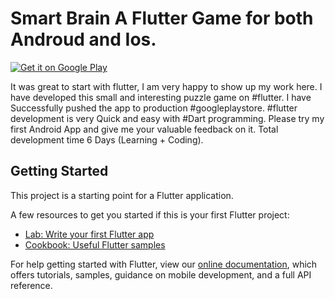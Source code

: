# Smart Brain A Flutter Game for both Androud and Ios.

<a href="https://play.google.com/store/apps/details?id=com.gvnreddy.timmergame&amp;pcampaignid=MKT-Other-global-all-co-prtnr-py-PartBadge-Mar2515-1"><img src="https://play.google.com/intl/en_us/badges/images/generic/en_badge_web_generic.png" alt="Get it on Google Play" scale="0"></a>

It was great to start with flutter, I am very happy to show up my work here. I have developed this small and interesting puzzle game on #flutter. I have Successfully pushed the app to production #googleplaystore. #flutter development is very Quick and easy with #Dart programming. Please try my first Android App and give me your valuable feedback on it. Total development time 6 Days (Learning + Coding).

## Getting Started

This project is a starting point for a Flutter application.

A few resources to get you started if this is your first Flutter project:

- [Lab: Write your first Flutter app](https://flutter.io/docs/get-started/codelab)
- [Cookbook: Useful Flutter samples](https://flutter.io/docs/cookbook)

For help getting started with Flutter, view our 
[online documentation](https://flutter.io/docs), which offers tutorials, 
samples, guidance on mobile development, and a full API reference.
